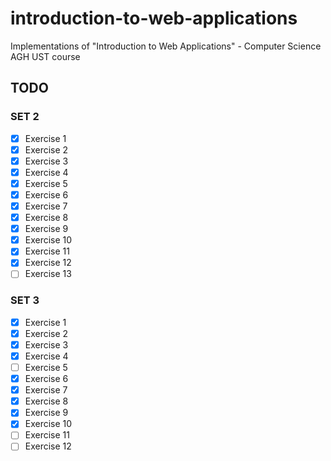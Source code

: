 # introduction-to-web-applications
Implementations of "Introduction to Web Applications" - Computer Science AGH UST course 

## TODO
### SET 2
- [x] Exercise 1  
- [x] Exercise 2  
- [x] Exercise 3  
- [x] Exercise 4  
- [x] Exercise 5  
- [x] Exercise 6  
- [x] Exercise 7  
- [x] Exercise 8  
- [x] Exercise 9  
- [x] Exercise 10 
- [x] Exercise 11 
- [x] Exercise 12 
- [ ] Exercise 13 

### SET 3
- [x] Exercise 1  
- [x] Exercise 2  
- [x] Exercise 3  
- [x] Exercise 4  
- [ ] Exercise 5  
- [x] Exercise 6  
- [x] Exercise 7  
- [x] Exercise 8  
- [x] Exercise 9  
- [x] Exercise 10 
- [ ] Exercise 11 
- [ ] Exercise 12 
